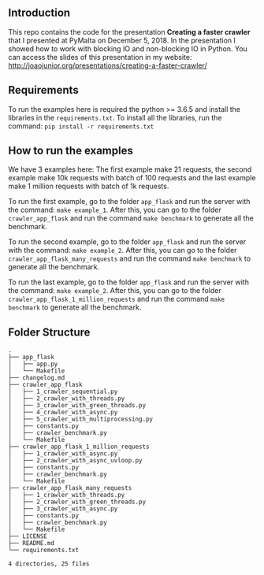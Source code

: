 ## Introduction

This repo contains the code for the presentation **Creating a faster crawler** that I presented at
PyMalta on December 5, 2018.
In the presentation I showed how to work with blocking IO and non-blocking IO in Python.
You can access the slides of this presentation in my website: http://joaojunior.org/presentations/creating-a-faster-crawler/

## Requirements
To run the examples here is required the python >= 3.6.5 and install the libraries in the `requirements.txt`.
To install all the libraries, run the command: `pip install -r requirements.txt`

## How to run the examples
We have 3 examples here: The first example make 21 requests, the second example make 10k requests with batch of 100 requests
and the last example make 1 million requests with batch of 1k requests.

To run the first example, go to the folder `app_flask` and run the server with the command: `make example_1`.
After this, you can go to the folder `crawler_app_flask` and run the command `make benchmark` to generate all the benchmark.

To run the second example, go to the folder `app_flask` and run the server with the command: `make example_2`.
After this, you can go to the folder `crawler_app_flask_many_requests` and run the command `make benchmark` to generate all the benchmark.

To run the last example, go to the folder `app_flask` and run the server with the command: `make example_2`.
After this, you can go to the folder `crawler_app_flask_1_million_requests` and run the command `make benchmark` to generate all the benchmark.


## Folder Structure
```
.
├── app_flask
│   ├── app.py
│   └── Makefile
├── changelog.md
├── crawler_app_flask
│   ├── 1_crawler_sequential.py
│   ├── 2_crawler_with_threads.py
│   ├── 3_crawler_with_green_threads.py
│   ├── 4_crawler_with_async.py
│   ├── 5_crawler_with_multiprocessing.py
│   ├── constants.py
│   ├── crawler_benchmark.py
│   └── Makefile
├── crawler_app_flask_1_million_requests
│   ├── 1_crawler_with_async.py
│   ├── 2_crawler_with_async_uvloop.py
│   ├── constants.py
│   ├── crawler_benchmark.py
│   └── Makefile
├── crawler_app_flask_many_requests
│   ├── 1_crawler_with_threads.py
│   ├── 2_crawler_with_green_threads.py
│   ├── 3_crawler_with_async.py
│   ├── constants.py
│   ├── crawler_benchmark.py
│   └── Makefile
├── LICENSE
├── README.md
└── requirements.txt

4 directories, 25 files
```
